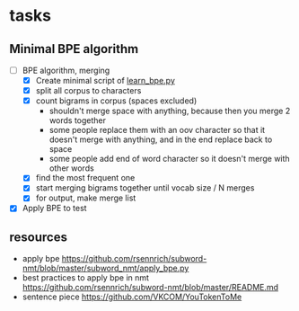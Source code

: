 # tasks

## Minimal BPE algorithm

* [ ] BPE algorithm, merging
  * [X] Create minimal script of [learn_bpe.py](https://github.com/rsennrich/subword-nmt/blob/master/subword_nmt/learn_bpe.py)
  * [X] split all corpus to characters
  * [X] count bigrams in corpus (spaces excluded)
    * shouldn't merge space with anything, because then you merge 2 words together
    * some people replace them with an oov character so that it doesn't merge with anything, and in the end replace back to space
    * some people add end of word character so it doesn't merge with other words
  * [X] find the most frequent one
  * [X] start merging bigrams together until vocab size / N merges
  * [X] for output, make merge list
* [X] Apply BPE to test

## resources

* apply bpe <https://github.com/rsennrich/subword-nmt/blob/master/subword_nmt/apply_bpe.py>
* best practices to apply bpe in nmt <https://github.com/rsennrich/subword-nmt/blob/master/README.md>
* sentence piece <https://github.com/VKCOM/YouTokenToMe>
